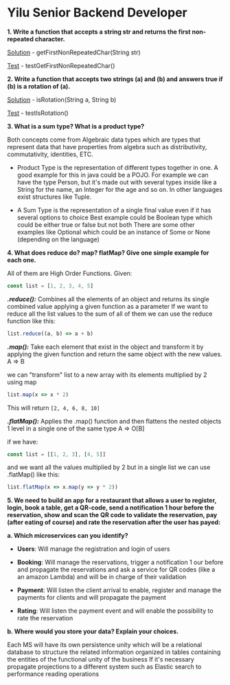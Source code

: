 # Yilu Senior Backend Developer

**1. Write a function that accepts a string str and returns the first non-repeated character.**

[Solution](https://github.com/ronn/yilu-test/blob/master/src/main/java/YiluService.java) - getFirstNonRepeatedChar(String  str)

[Test](https://github.com/ronn/yilu-test/blob/master/src/test/java/YiluTest.java) - testGetFirstNonRepeatedChar()

**2. Write a function that accepts two strings (a) and (b) and answers true if (b) is a rotation of (a).**

[Solution](https://github.com/ronn/yilu-test/blob/master/src/main/java/YiluService.java) - isRotation(String  a, String  b)

[Test](https://github.com/ronn/yilu-test/blob/master/src/test/java/YiluTest.java) - testIsRotation()

**3. What is a sum type? What is a product type?**

Both concepts come from Algebraic data types which are types that represent data that have properties from algebra such as distributivity, commutativity, identities, ETC.

- Product Type is the representation of different types together in one.
A good example for this in java could be a POJO.
For example we can have the type Person, but it's made out with several types inside like a String for the name, an Integer for the age and so on.
In other languages exist structures like Tuple.

- A Sum Type is the representation of a single final value even if it has several options to choice
Best example could be Boolean type which could be either true or false but not both
There are some other examples like Optional which could be an instance of Some or None (depending on the language)

**4. What does reduce do? map? flatMap? Give one simple example for each one.**

All of them are High Order Functions.
Given:
```javascript
const list = [1, 2, 3, 4, 5]
```

***.reduce():*** Combines all the elements of an object and returns its single combined value applying a given function as a parameter
If we want to reduce all the list values to the sum of all of them we can use the reduce function like this:

```javascript
list.reduce((a, b) => a + b)
```

***.map():*** Take each element that exist in the object and transform it by applying the given function and return the same object with the new values. A => B

we can "transform" list to a new array with its elements multiplied by 2 using map
```javascript
list.map(x => x * 2)
```		
This will return `[2, 4, 6, 8, 10]`

***.flatMap():*** Applies the .map() function and then flattens the nested objects 1 level in a single one of the same type A => O[B]
 
if we have:
```javascript
const list = [[1, 2, 3], [4, 5]]
```
and we want all the values multiplied by 2 but in a single list we can use .flatMap() like this:
```javascript
list.flatMap(x => x.map(y => y * 2))
```

**5. We need to build an app for a restaurant that allows a user to register, login, book a table, get a QR-code, send a notification 1 hour before the reservation, show and scan the QR code to validate the reservation, pay (after eating of course) and rate the reservation after the user has payed:**

**a. Which microservices can you identify?**

- **Users**: Will manage the registration and login of users
- **Booking**: Will manage the reservations, trigger a notification 1 our before
	and propagate the reservations and ask a service for QR codes (like a an amazon Lambda) and will be in charge of their validation

- **Payment**: Will listen the client arrival to enable, register and manage the payments for clients and will propagate the payment
- **Rating**: Will listen the payment event and will enable the possibility to rate the reservation

**b. Where would you store your data? Explain your choices.**

Each MS will have its own persistence unity which will be a relational database to structure the related information organized in tables containing the entities of the functional unity of the business
If it's necessary propagate projections to a different system such as Elastic search to performance reading operations